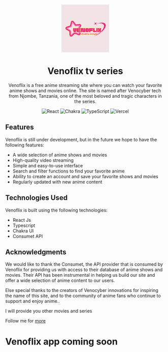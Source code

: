 <p align="center">
  <a href="https://venoflix-vercel.app">
    <img alt="mikiflix" src="venoflix-logo.svg" width="150">
  </a>
</p>

<h1 align="center">
  Venoflix tv series
</h1>

<p align="center">
Venoflix is a free anime streaming site where you can watch your favorite anime shows and movies online. The site is named after Venocyber tech from Njombe, Tanzania, one of the most beloved and tragic characters in the series.
</p>
<p align="center">
  <img src="https://img.shields.io/badge/react-%2320232a.svg?style=for-the-badge&logo=react&logoColor=%2361DAFB" alt="React">
  <img src="https://img.shields.io/badge/chakra-%234ED1C5.svg?style=for-the-badge&logo=chakraui&logoColor=white" alt="Chakra">
  <img src="https://img.shields.io/badge/typescript-%23007ACC.svg?style=for-the-badge&logo=typescript&logoColor=white" alt="TypeScript">
  <img src="https://img.shields.io/badge/vercel-%23000000.svg?style=for-the-badge&logo=vercel&logoColor=white" alt="Vercel">
</p>

## Features

Venoflix is still under development, but in the future we hope to have the following features:

- A wide selection of anime shows and movies
- High-quality video streaming
- Simple and easy-to-use interface
- Search and filter functions to find your favorite anime
- Ability to create an account and save your favorite shows and movies
- Regularly updated with new anime content

## Technologies Used
Venoflix is built using the following technologies:
- React Js
- Typescript
- Chakra UI
- Consumet API

## Acknowledgments

We would like to thank the Consumet, the API provider that is consumed by Venoflix for providing us with access to their database of anime shows and movies. Their API has been instrumental in helping us build our site and offer a wide selection of anime content to our users.

Else special thanks to the creators of Venocyber innovations for inspiring the name of this site, and to the community of anime fans who continue to support and enjoy anime..


I will provide you other movies and series 

Follow me for [more](https://github.com/kingjux/) 

<h1>Venoflix app coming soon</h1>
